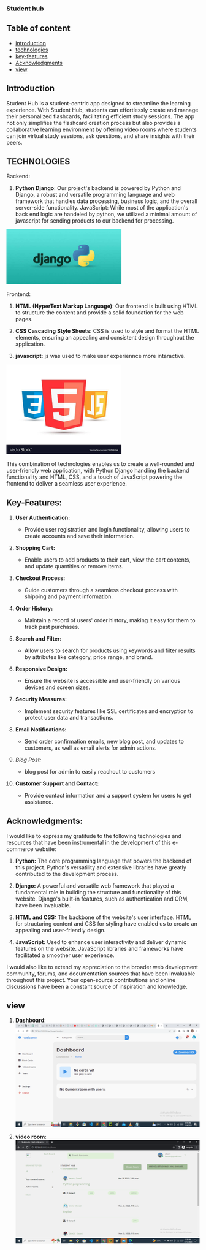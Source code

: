 ### Student hub

## Table of content
- [introduction](#introduction)
- [technologies](#technologies)
- [key-features](#key-features)
- [Acknowledgments](#acknowledgments)
- [view](#view)

## Introduction
Student Hub is a student-centric app designed to streamline the learning experience. With Student Hub, students can effortlessly create and manage their personalized flashcards, facilitating efficient study sessions. The app not only simplifies the flashcard creation process but also provides a collaborative learning environment by offering video rooms where students can join virtual study sessions, ask questions, and share insights with their peers. 

## TECHNOLOGIES
Backend:

1. **Python Django**: Our project's backend is powered by Python and Django, a robust and versatile programming language and web framework that handles data processing, business logic, and the overall server-side functionality.
JavaScript: While most of the application's back end logic are handeled by python, we utilized a minimal amount of javascript for sending products to our backend for processing.
<img src="./README-img.md/python-django.jpeg" alt="technologies" width="300">

Frontend:
1. **HTML (HyperText Markup Language)**: Our frontend is built using HTML to structure the content and provide a solid foundation for the web pages.
2. **CSS Cascading Style Sheets**: CSS is used to style and format the HTML elements, ensuring an appealing and consistent design throughout the application.

2. **javascript**: js was used to make user experiennce more intaractive.

<img src="./README-img.md/fronend.jpeg" alt="technologies" width="300">

This combination of technologies enables us to create a well-rounded and user-friendly web application, with Python Django handling the backend functionality and HTML, CSS, and a touch of JavaScript powering the frontend to deliver a seamless user experience.


## Key-Features:

1. **User Authentication:**
   - Provide user registration and login functionality, allowing users to create accounts and save their information.

2. **Shopping Cart:**
   - Enable users to add products to their cart, view the cart contents, and update quantities or remove items.

3. **Checkout Process:**
   - Guide customers through a seamless checkout process with shipping and payment information.

4. **Order History:**
   - Maintain a record of users' order history, making it easy for them to track past purchases.

5. **Search and Filter:**
   - Allow users to search for products using keywords and filter results by attributes like category, price range, and brand.

6. **Responsive Design:**
    - Ensure the website is accessible and user-friendly on various devices and screen sizes.

7. **Security Measures:**
    - Implement security features like SSL certificates and encryption to protect user data and transactions.

8. **Email Notifications:**
    - Send order confirmation emails, new blog post, and updates to customers, as well as email alerts for admin actions.
9. **Blog Post*:*
    - blog post for admin to easily reachout to customers

19. **Customer Support and Contact:**
    - Provide contact information and a support system for users to get assistance.

## Acknowledgments:

I would like to express my gratitude to the following technologies and resources that have been instrumental in the development of this e-commerce website:

1. **Python:** The core programming language that powers the backend of this project. Python's versatility and extensive libraries have greatly contributed to the development process.

2. **Django:** A powerful and versatile web framework that played a fundamental role in building the structure and functionality of this website. Django's built-in features, such as authentication and ORM, have been invaluable.

3. **HTML and CSS:** The backbone of the website's user interface. HTML for structuring content and CSS for styling have enabled us to create an appealing and user-friendly design.

4. **JavaScript:** Used to enhance user interactivity and deliver dynamic features on the website. JavaScript libraries and frameworks have facilitated a smoother user experience.

I would also like to extend my appreciation to the broader web development community, forums, and documentation sources that have been invaluable throughout this project. Your open-source contributions and online discussions have been a constant source of inspiration and knowledge.

## view
1. **Dashboard**:
    <img src="./README-img.md/dash.png" alt="technologies">

2. **video room**:
    <img src="./README-img.md/room.png" alt="technologies">
